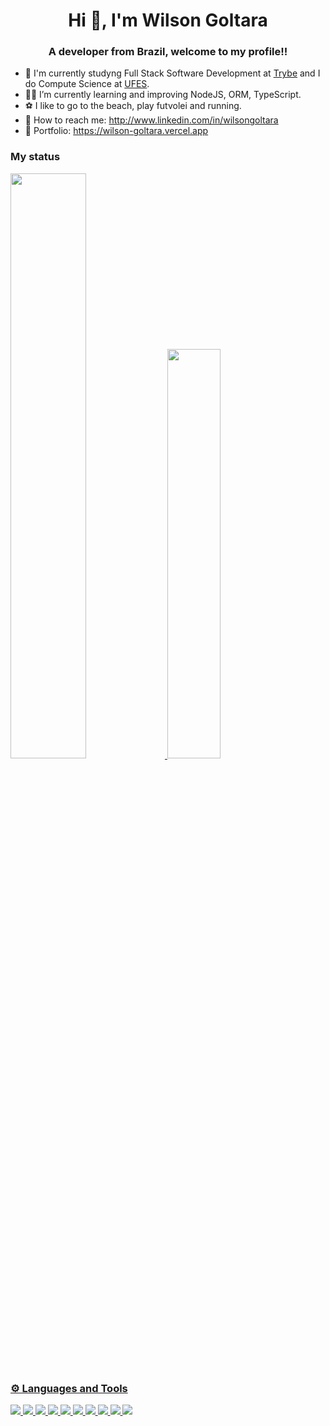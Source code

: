 ### <h1 align="center">Hi 👋, I'm Wilson Goltara</h1>

<h3 align="center">A developer from Brazil, welcome to my profile!!</h3>

- 🏫 I'm currently studyng Full Stack Software Development at <a href="https://betrybe.com" target="_blank">Trybe</a> and I do Compute Science at <a href="https://www.ufes.br/" target="_blank">UFES</a>.
- 🧑‍💻 I’m currently learning and improving NodeJS, ORM, TypeScript.
- ⚽ I like to go to the beach, play futvolei and running. 
- 📩 How to reach me: http://www.linkedin.com/in/wilsongoltara
- 📩 Portfolio: https://wilson-goltara.vercel.app

### My status
 <div display="inline">
  <a href="https://github.com/wilsongoltara">
  <img width="49%" src="https://github-readme-stats-wg.vercel.app/api?username=wilsongoltara&show_icons=true&theme=dark" />
  <img width="41%"  src="https://github-readme-stats-wg.vercel.app/api/top-langs?username=wilsongoltara&show_icons=true&theme=dark&layout=compact"/>
 </div>
 
### ⚙️ Languages and Tools
<div align = "left">
  <img src = "https://img.shields.io/badge/-React-blue?style=for-the-badge&logo=React&logoColor=white">
  <img src = "https://img.shields.io/badge/-Tailwind-black?style=for-the-badge&logo=TailwindCSS&logoColor=white">
  <img src = "https://img.shields.io/badge/-Javascript-yellow?style=for-the-badge&logo=javascript&logoColor=white">
  <img src = "https://img.shields.io/badge/-NodeJS-brightgreen?style=for-the-badge&logo=node.js&logoColor=white">
  <img src = "https://img.shields.io/badge/-Redux-purple?style=for-the-badge&logo=redux&logoColor=white">
  <img src = "https://img.shields.io/badge/-Jest-red?style=for-the-badge&logo=jest&logoColor=white">
  <img src = "https://img.shields.io/badge/-MySQL-blue?style=for-the-badge&logo=mysql&logoColor=white">
  <img src = "https://img.shields.io/badge/-Git-orange?style=for-the-badge&logo=git&logoColor=white">
 <img src = "https://img.shields.io/badge/-TypeScript-blue?style=for-the-badge&logo=typescript&logoColor=white">
 <img src = "https://img.shields.io/badge/-Python-green?style=for-the-badge&logo=python&logoColor=white">
</div>
</br>
